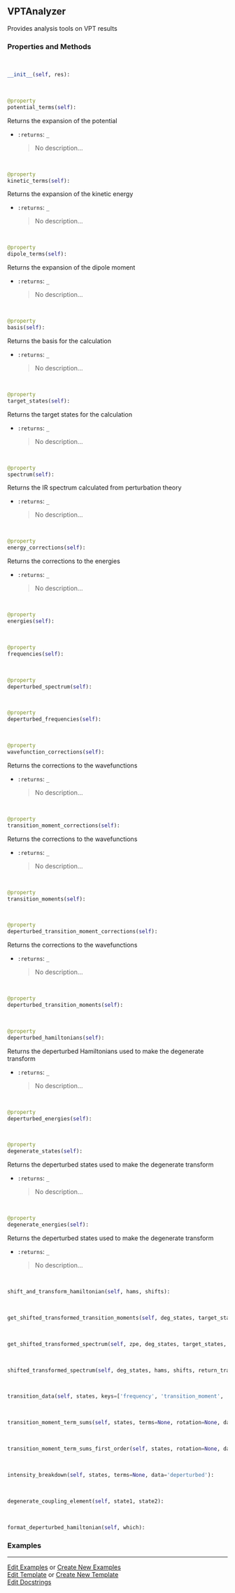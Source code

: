 ## <a id="Psience.VPT2.Analyzer.VPTAnalyzer">VPTAnalyzer</a>
Provides analysis tools on VPT results

### Properties and Methods
<a id="Psience.VPT2.Analyzer.VPTAnalyzer.__init__" class="docs-object-method">&nbsp;</a>
```python
__init__(self, res): 
```

<a id="Psience.VPT2.Analyzer.VPTAnalyzer.potential_terms" class="docs-object-method">&nbsp;</a>
```python
@property
potential_terms(self): 
```
Returns the expansion of the potential
- `:returns`: `_`
    >No description...

<a id="Psience.VPT2.Analyzer.VPTAnalyzer.kinetic_terms" class="docs-object-method">&nbsp;</a>
```python
@property
kinetic_terms(self): 
```
Returns the expansion of the kinetic energy
- `:returns`: `_`
    >No description...

<a id="Psience.VPT2.Analyzer.VPTAnalyzer.dipole_terms" class="docs-object-method">&nbsp;</a>
```python
@property
dipole_terms(self): 
```
Returns the expansion of the dipole moment
- `:returns`: `_`
    >No description...

<a id="Psience.VPT2.Analyzer.VPTAnalyzer.basis" class="docs-object-method">&nbsp;</a>
```python
@property
basis(self): 
```
Returns the basis for the calculation
- `:returns`: `_`
    >No description...

<a id="Psience.VPT2.Analyzer.VPTAnalyzer.target_states" class="docs-object-method">&nbsp;</a>
```python
@property
target_states(self): 
```
Returns the target states for the calculation
- `:returns`: `_`
    >No description...

<a id="Psience.VPT2.Analyzer.VPTAnalyzer.spectrum" class="docs-object-method">&nbsp;</a>
```python
@property
spectrum(self): 
```
Returns the IR spectrum calculated from perturbation theory
- `:returns`: `_`
    >No description...

<a id="Psience.VPT2.Analyzer.VPTAnalyzer.energy_corrections" class="docs-object-method">&nbsp;</a>
```python
@property
energy_corrections(self): 
```
Returns the corrections to the energies
- `:returns`: `_`
    >No description...

<a id="Psience.VPT2.Analyzer.VPTAnalyzer.energies" class="docs-object-method">&nbsp;</a>
```python
@property
energies(self): 
```

<a id="Psience.VPT2.Analyzer.VPTAnalyzer.frequencies" class="docs-object-method">&nbsp;</a>
```python
@property
frequencies(self): 
```

<a id="Psience.VPT2.Analyzer.VPTAnalyzer.deperturbed_spectrum" class="docs-object-method">&nbsp;</a>
```python
@property
deperturbed_spectrum(self): 
```

<a id="Psience.VPT2.Analyzer.VPTAnalyzer.deperturbed_frequencies" class="docs-object-method">&nbsp;</a>
```python
@property
deperturbed_frequencies(self): 
```

<a id="Psience.VPT2.Analyzer.VPTAnalyzer.wavefunction_corrections" class="docs-object-method">&nbsp;</a>
```python
@property
wavefunction_corrections(self): 
```
Returns the corrections to the wavefunctions
- `:returns`: `_`
    >No description...

<a id="Psience.VPT2.Analyzer.VPTAnalyzer.transition_moment_corrections" class="docs-object-method">&nbsp;</a>
```python
@property
transition_moment_corrections(self): 
```
Returns the corrections to the wavefunctions
- `:returns`: `_`
    >No description...

<a id="Psience.VPT2.Analyzer.VPTAnalyzer.transition_moments" class="docs-object-method">&nbsp;</a>
```python
@property
transition_moments(self): 
```

<a id="Psience.VPT2.Analyzer.VPTAnalyzer.deperturbed_transition_moment_corrections" class="docs-object-method">&nbsp;</a>
```python
@property
deperturbed_transition_moment_corrections(self): 
```
Returns the corrections to the wavefunctions
- `:returns`: `_`
    >No description...

<a id="Psience.VPT2.Analyzer.VPTAnalyzer.deperturbed_transition_moments" class="docs-object-method">&nbsp;</a>
```python
@property
deperturbed_transition_moments(self): 
```

<a id="Psience.VPT2.Analyzer.VPTAnalyzer.deperturbed_hamiltonians" class="docs-object-method">&nbsp;</a>
```python
@property
deperturbed_hamiltonians(self): 
```
Returns the deperturbed Hamiltonians used to make the degenerate transform
- `:returns`: `_`
    >No description...

<a id="Psience.VPT2.Analyzer.VPTAnalyzer.deperturbed_energies" class="docs-object-method">&nbsp;</a>
```python
@property
deperturbed_energies(self): 
```

<a id="Psience.VPT2.Analyzer.VPTAnalyzer.degenerate_states" class="docs-object-method">&nbsp;</a>
```python
@property
degenerate_states(self): 
```
Returns the deperturbed states used to make the degenerate transform
- `:returns`: `_`
    >No description...

<a id="Psience.VPT2.Analyzer.VPTAnalyzer.degenerate_energies" class="docs-object-method">&nbsp;</a>
```python
@property
degenerate_energies(self): 
```
Returns the deperturbed states used to make the degenerate transform
- `:returns`: `_`
    >No description...

<a id="Psience.VPT2.Analyzer.VPTAnalyzer.shift_and_transform_hamiltonian" class="docs-object-method">&nbsp;</a>
```python
shift_and_transform_hamiltonian(self, hams, shifts): 
```

<a id="Psience.VPT2.Analyzer.VPTAnalyzer.get_shifted_transformed_transition_moments" class="docs-object-method">&nbsp;</a>
```python
get_shifted_transformed_transition_moments(self, deg_states, target_states, hams, shifts, tmoms, handling_mode='transpose'): 
```

<a id="Psience.VPT2.Analyzer.VPTAnalyzer.get_shifted_transformed_spectrum" class="docs-object-method">&nbsp;</a>
```python
get_shifted_transformed_spectrum(self, zpe, deg_states, target_states, hams, shifts, tmoms, handling_mode='transpose'): 
```

<a id="Psience.VPT2.Analyzer.VPTAnalyzer.shifted_transformed_spectrum" class="docs-object-method">&nbsp;</a>
```python
shifted_transformed_spectrum(self, deg_states, hams, shifts, return_transformation=False, handling_mode='transpose'): 
```

<a id="Psience.VPT2.Analyzer.VPTAnalyzer.transition_data" class="docs-object-method">&nbsp;</a>
```python
transition_data(self, states, keys=['frequency', 'transition_moment', 'intensity'], data='deperturbed'): 
```

<a id="Psience.VPT2.Analyzer.VPTAnalyzer.transition_moment_term_sums" class="docs-object-method">&nbsp;</a>
```python
transition_moment_term_sums(self, states, terms=None, rotation=None, data='deperturbed'): 
```

<a id="Psience.VPT2.Analyzer.VPTAnalyzer.transition_moment_term_sums_first_order" class="docs-object-method">&nbsp;</a>
```python
transition_moment_term_sums_first_order(self, states, rotation=None, data='deperturbed'): 
```

<a id="Psience.VPT2.Analyzer.VPTAnalyzer.intensity_breakdown" class="docs-object-method">&nbsp;</a>
```python
intensity_breakdown(self, states, terms=None, data='deperturbed'): 
```

<a id="Psience.VPT2.Analyzer.VPTAnalyzer.degenerate_coupling_element" class="docs-object-method">&nbsp;</a>
```python
degenerate_coupling_element(self, state1, state2): 
```

<a id="Psience.VPT2.Analyzer.VPTAnalyzer.format_deperturbed_hamiltonian" class="docs-object-method">&nbsp;</a>
```python
format_deperturbed_hamiltonian(self, which): 
```

### Examples




___

[Edit Examples](https://github.com/McCoyGroup/Psience/edit/edit/ci/examples/ci/docs/Psience/VPT2/Analyzer/VPTAnalyzer.md) or 
[Create New Examples](https://github.com/McCoyGroup/Psience/new/edit/?filename=ci/examples/ci/docs/Psience/VPT2/Analyzer/VPTAnalyzer.md) <br/>
[Edit Template](https://github.com/McCoyGroup/Psience/edit/edit/ci/docs/ci/docs/Psience/VPT2/Analyzer/VPTAnalyzer.md) or 
[Create New Template](https://github.com/McCoyGroup/Psience/new/edit/?filename=ci/docs/templates/ci/docs/Psience/VPT2/Analyzer/VPTAnalyzer.md) <br/>
[Edit Docstrings](https://github.com/McCoyGroup/Psience/edit/edit/Psience/VPT2/Analyzer.py?message=Update%20Docs)